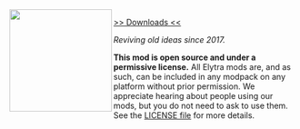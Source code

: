 <img src="https://raw.githubusercontent.com/elytra/Teckle/master/src/main/resources/assets/teckle/Logo.png" align="left" width="180px"/>

[>> Downloads <<](https://github.com/elytra/Teckle/releases)

*Reviving old ideas since 2017.*

**This mod is open source and under a permissive license.** All Elytra mods are,
and as such, can be included in any modpack on any platform without prior
permission. We appreciate hearing about people using our mods, but you do not
need to ask to use them. See the [LICENSE file](LICENSE) for more details.
